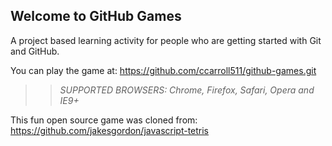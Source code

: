 ## Welcome to GitHub Games

A project based learning activity for people who are getting started with Git and GitHub.

You can play the game at: https://github.com/ccarroll511/github-games.git

>> _*SUPPORTED BROWSERS*: Chrome, Firefox, Safari, Opera and IE9+_

This fun open source game was cloned from: https://github.com/jakesgordon/javascript-tetris

